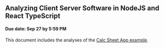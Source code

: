 ## Analyzing Client Server Software in NodeJS and React TypeScript

#### Due date: Sep 27 by 5:59 PM

This document includes the analyses of the [Calc Sheet App example](https://classroom.github.com/a/ztxdcNowLinks).



